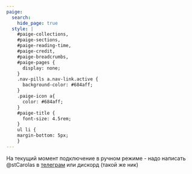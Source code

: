 ```yaml
---
paige:
  search:
    hide_page: true
  style: |
    #paige-collections,
    #paige-sections,
    #paige-reading-time,
    #paige-credit,
    #paige-breadcrumbs,
    #paige-pages {
      display: none;
    }
    .nav-pills a.nav-link.active {
      background-color: #684aff;
    }
    .paige-icon a{
      color: #684aff;
    }
    #paige-title {
      font-size: 4.5rem;
    }
    ul li {
    margin-bottom: 5px;
    }
---
```


<div class="container-fluid">
    <div class="justify-content-center row">
        <p class="text-center">На текущий момент подключение в ручном режиме - надо написать @stCarolas в <a href="https://t.me/stCarolas">телеграм</a> или дискорд (такой же ник)</p>
    </div>
</div>
